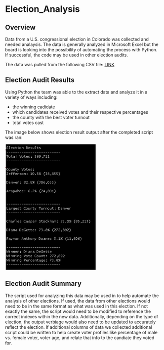 # Election_Analysis
## Overview
Data from a U.S. congressional election in Colorado was collected and needed analaysis.  The data is generally analyzed in Microsoft Excel but the board is looking into the possibility of automating the process with Python.  If successful, the code may be used in other election audits.   

The data was pulled from the following CSV file: [LINK](Challenge/election_results.csv).

## Election Audit Results
Using Python the team was able to the extract data and analyze it in a variety of ways including:
- the winning cadidate
- which candidates received votes and their respective percentages
- the county with the best voter turnout
- total votes cast  

The image below shows election result output after the completed script was ran:


![Election results from Python Script](Challenge/results.png)



## Election Audit Summary
The script used for analyzing this data may be used in to help automate the analysis of other elections.  If used, the data from other elections would need to be in the same format as what was used in this election.  If not exactly the same, the script would need to be modified to reference the correct indexes within the new data.  Additionally, depending on the type of election, the output verbiage would also need to be updated to accurately reflect the election.  If additional columns of data we collected additional script could be written to help create voter profiles like percentage of male vs. female voter, voter age, and relate that info to the candiate they voted for.  


